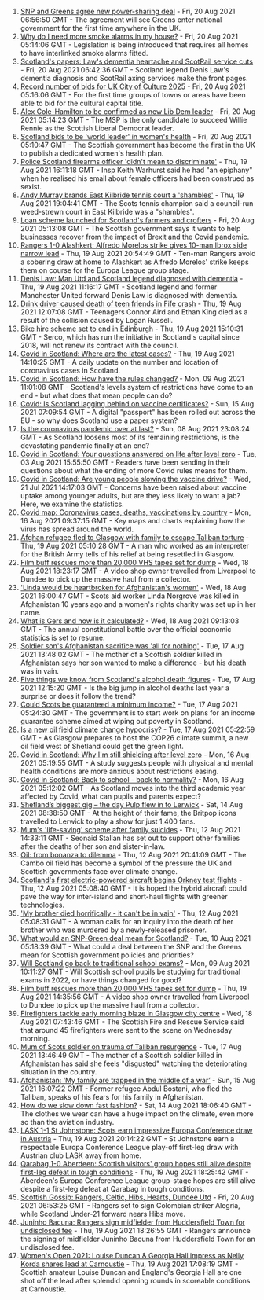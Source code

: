 1. [SNP and Greens agree new power-sharing deal](https://www.bbc.co.uk/news/uk-scotland-scotland-politics-58272209) - Fri, 20 Aug 2021 06:56:50 GMT - The agreement will see Greens enter national government for the first time anywhere in the UK.
2. [Why do I need more smoke alarms in my house?](https://www.bbc.co.uk/news/uk-scotland-58268855) - Fri, 20 Aug 2021 05:14:06 GMT - Legislation is being introduced that requires all homes to have interlinked smoke alarms fitted.
3. [Scotland's papers: Law's dementia heartache and ScotRail service cuts](https://www.bbc.co.uk/news/uk-scotland-58278309) - Fri, 20 Aug 2021 06:42:36 GMT - Scotland legend Denis Law's dementia diagnosis and ScotRail axing services make the front pages.
4. [Record number of bids for UK City of Culture 2025](https://www.bbc.co.uk/news/uk-england-58272630) - Fri, 20 Aug 2021 05:16:06 GMT - For the first time groups of towns or areas have been able to bid for the cultural capital title.
5. [Alex Cole-Hamilton to be confirmed as new Lib Dem leader](https://www.bbc.co.uk/news/uk-scotland-scotland-politics-58269259) - Fri, 20 Aug 2021 05:14:23 GMT - The MSP is the only candidate to succeed Willie Rennie as the Scottish Liberal Democrat leader.
6. [Scotland bids to be 'world leader' in women's health](https://www.bbc.co.uk/news/uk-scotland-58272191) - Fri, 20 Aug 2021 05:10:47 GMT - The Scottish government has become the first in the UK to publish a dedicated women's health plan.
7. [Police Scotland firearms officer 'didn't mean to discriminate'](https://www.bbc.co.uk/news/uk-scotland-58248645) - Thu, 19 Aug 2021 16:11:18 GMT - Insp Keith Warhurst said he had "an epiphany" when he realised his email about female officers had been construed as sexist.
8. [Andy Murray brands East Kilbride tennis court a 'shambles'](https://www.bbc.co.uk/news/uk-scotland-glasgow-west-58275264) - Thu, 19 Aug 2021 19:04:41 GMT - The Scots tennis champion said a council-run weed-strewn court in East Kilbride was a "shambles".
9. [Loan scheme launched for Scotland's farmers and crofters](https://www.bbc.co.uk/news/uk-scotland-scotland-business-58274235) - Fri, 20 Aug 2021 05:13:08 GMT - The Scottish government says it wants to help businesses recover from the impact of Brexit and the Covid pandemic.
10. [Rangers 1-0 Alashkert: Alfredo Morelos strike gives 10-man Ibrox side narrow lead](https://www.bbc.co.uk/sport/football/58215309) - Thu, 19 Aug 2021 20:54:49 GMT - Ten-man Rangers avoid a sobering draw at home to Alashkert as Alfredo Morelos' strike keeps them on course for the Europa League group stage.
11. [Denis Law: Man Utd and Scotland legend diagnosed with dementia](https://www.bbc.co.uk/sport/football/58268041) - Thu, 19 Aug 2021 11:16:17 GMT - Scotland legend and former Manchester United forward Denis Law is diagnosed with dementia.
12. [Drink driver caused death of teen friends in Fife crash](https://www.bbc.co.uk/news/uk-scotland-58269830) - Thu, 19 Aug 2021 12:07:08 GMT - Teenagers Connor Aird and Ethan King died as a result of the collision caused by Logan Russell.
13. [Bike hire scheme set to end in Edinburgh](https://www.bbc.co.uk/news/uk-scotland-edinburgh-east-fife-58272187) - Thu, 19 Aug 2021 15:10:31 GMT - Serco, which has run the initiative in Scotland's capital since 2018, will not renew its contract with the council.
14. [Covid in Scotland: Where are the latest cases?](https://www.bbc.co.uk/news/uk-scotland-53511877) - Thu, 19 Aug 2021 14:10:25 GMT - A daily update on the number and location of coronavirus cases in Scotland.
15. [Covid in Scotland: How have the rules changed?](https://www.bbc.co.uk/news/uk-scotland-53166816) - Mon, 09 Aug 2021 11:01:08 GMT - Scotland's levels system of restrictions have come to an end - but what does that mean people can do?
16. [Covid: Is Scotland lagging behind on vaccine certificates?](https://www.bbc.co.uk/news/uk-scotland-57519070) - Sun, 15 Aug 2021 07:09:54 GMT - A digital "passport" has been rolled out across the EU - so why does Scotland use a paper system?
17. [Is the coronavirus pandemic over at last?](https://www.bbc.co.uk/news/uk-scotland-58112939) - Sun, 08 Aug 2021 23:08:24 GMT - As Scotland loosens most of its remaining restrictions, is the devastating pandemic finally at an end?
18. [Covid in Scotland: Your questions answered on life after level zero](https://www.bbc.co.uk/news/uk-scotland-58071989) - Tue, 03 Aug 2021 15:55:50 GMT - Readers have been sending in their questions about what the ending of more Covid rules means for them.
19. [Covid in Scotland: Are young people slowing the vaccine drive?](https://www.bbc.co.uk/news/uk-scotland-57915106) - Wed, 21 Jul 2021 14:17:03 GMT - Concerns have been raised about vaccine uptake among younger adults, but are they less likely to want a jab? Here, we examine the statistics.
20. [Covid map: Coronavirus cases, deaths, vaccinations by country](https://www.bbc.co.uk/news/world-51235105) - Mon, 16 Aug 2021 09:37:15 GMT - Key maps and charts explaining how the virus has spread around the world.
21. [Afghan refugee fled to Glasgow with family to escape Taliban torture](https://www.bbc.co.uk/news/uk-scotland-58256884) - Thu, 19 Aug 2021 05:10:28 GMT - A man who worked as an interpreter for the British Army tells of his relief at being resettled in Glasgow.
22. [Film buff rescues more than 20,000 VHS tapes set for dump](https://www.bbc.co.uk/news/uk-scotland-tayside-central-58261702) - Wed, 18 Aug 2021 18:23:17 GMT - A video shop owner travelled from Liverpool to Dundee to pick up the massive haul from a collector.
23. ['Linda would be heartbroken for Afghanistan's women'](https://www.bbc.co.uk/news/uk-scotland-highlands-islands-58256706) - Wed, 18 Aug 2021 16:00:47 GMT - Scots aid worker Linda Norgrove was killed in Afghanistan 10 years ago and a women's rights charity was set up in her name.
24. [What is Gers and how is it calculated?](https://www.bbc.co.uk/news/uk-scotland-45271076) - Wed, 18 Aug 2021 09:13:03 GMT - The annual constitutional battle over the official economic statistics is set to resume.
25. [Soldier son's Afghanistan sacrifice was 'all for nothing'](https://www.bbc.co.uk/news/uk-scotland-north-east-orkney-shetland-58241459) - Tue, 17 Aug 2021 13:48:02 GMT - The mother of a Scottish soldier killed in Afghanistan says her son wanted to make a difference - but his death was in vain.
26. [Five things we know from Scotland's alcohol death figures](https://www.bbc.co.uk/news/uk-scotland-58243861) - Tue, 17 Aug 2021 12:15:20 GMT - Is the big jump in alcohol deaths last year a surprise or does it follow the trend?
27. [Could Scots be guaranteed a minimum income?](https://www.bbc.co.uk/news/uk-scotland-scotland-politics-58230375) - Tue, 17 Aug 2021 05:24:30 GMT - The government is to start work on plans for an income guarantee scheme aimed at wiping out poverty in Scotland.
28. [Is a new oil field climate change hypocrisy?](https://www.bbc.co.uk/news/uk-scotland-57762927) - Tue, 17 Aug 2021 05:22:59 GMT - As Glasgow prepares to host the COP26 climate summit, a new oil field west of Shetland could get the green light.
29. [Covid in Scotland: Why I'm still shielding after level zero](https://www.bbc.co.uk/news/uk-scotland-highlands-islands-58223749) - Mon, 16 Aug 2021 05:19:55 GMT - A study suggests people with physical and mental health conditions are more anxious about restrictions easing.
30. [Covid in Scotland: Back to school - back to normality?](https://www.bbc.co.uk/news/uk-scotland-58214870) - Mon, 16 Aug 2021 05:12:02 GMT - As Scotland moves into the third academic year affected by Covid, what can pupils and parents expect?
31. [Shetland’s biggest gig – the day Pulp flew in to Lerwick](https://www.bbc.co.uk/news/uk-scotland-north-east-orkney-shetland-57599869) - Sat, 14 Aug 2021 08:38:50 GMT - At the height of their fame, the Britpop icons travelled to Lerwick to play a show for just 1,400 fans.
32. [Mum's 'life-saving' scheme after family suicides](https://www.bbc.co.uk/news/uk-scotland-58185754) - Thu, 12 Aug 2021 14:33:11 GMT - Seonaid Stallan has set out to support other families after the deaths of her son and sister-in-law.
33. [Oil: from bonanza to dilemma](https://www.bbc.co.uk/news/uk-scotland-scotland-business-58195442) - Thu, 12 Aug 2021 20:41:09 GMT - The Cambo oil field has become a symbol of the pressure the UK and Scottish governments face over climate change.
34. [Scotland's first electric-powered aircraft begins Orkney test flights](https://www.bbc.co.uk/news/uk-scotland-north-east-orkney-shetland-58177865) - Thu, 12 Aug 2021 05:08:40 GMT - It is hoped the hybrid aircraft could pave the way for inter-island and short-haul flights with greener technologies.
35. ['My brother died horrifically - it can't be in vain'](https://www.bbc.co.uk/news/uk-scotland-north-east-orkney-shetland-58177868) - Thu, 12 Aug 2021 05:08:31 GMT - A woman calls for an inquiry into the death of her brother who was murdered by a newly-released prisoner.
36. [What would an SNP-Green deal mean for Scotland?](https://www.bbc.co.uk/news/uk-scotland-scotland-politics-58143753) - Tue, 10 Aug 2021 05:18:39 GMT - What could a deal between the SNP and the Greens mean for Scottish government policies and priorities?
37. [Will Scotland go back to traditional school exams?](https://www.bbc.co.uk/news/uk-scotland-58139111) - Mon, 09 Aug 2021 10:11:27 GMT - Will Scottish school pupils be studying for traditional exams in 2022, or have things changed for good?
38. [Film buff rescues more than 20,000 VHS tapes set for dump](https://www.bbc.co.uk/news/uk-scotland-tayside-central-58273051) - Thu, 19 Aug 2021 14:35:56 GMT - A video shop owner travelled from Liverpool to Dundee to pick up the massive haul from a collector.
39. [Firefighters tackle early morning blaze in Glasgow city centre](https://www.bbc.co.uk/news/uk-scotland-58255126) - Wed, 18 Aug 2021 07:43:46 GMT - The Scottish Fire and Rescue Service said that around 45 firefighters were sent to the scene on Wednesday morning.
40. [Mum of Scots soldier on trauma of Taliban resurgence](https://www.bbc.co.uk/news/uk-scotland-58247951) - Tue, 17 Aug 2021 13:46:49 GMT - The mother of a Scottish soldier killed in Afghanistan has said she feels "disgusted" watching the deteriorating situation in the country.
41. [Afghanistan: ‘My family are trapped in the middle of a war’](https://www.bbc.co.uk/news/uk-scotland-58224887) - Sun, 15 Aug 2021 16:07:22 GMT - Former refugee Abdul Bostani, who fled the Taliban, speaks of his fears for his family in Afghanistan.
42. [How do we slow down fast fashion?](https://www.bbc.co.uk/news/uk-scotland-58216479) - Sat, 14 Aug 2021 18:06:40 GMT - The clothes we wear can have a huge impact on the climate, even more so than the aviation industry.
43. [LASK 1-1 St Johnstone: Scots earn impressive Europa Conference draw in Austria](https://www.bbc.co.uk/sport/football/58215343) - Thu, 19 Aug 2021 20:14:22 GMT - St Johnstone earn a respectable Europa Conference League play-off first-leg draw with Austrian club LASK away from home.
44. [Qarabag 1-0 Aberdeen: Scottish visitors' group hopes still alive despite first-leg defeat in tough conditions](https://www.bbc.co.uk/sport/football/58215336) - Thu, 19 Aug 2021 18:25:42 GMT - Aberdeen's Europa Conference League group-stage hopes are still alive despite a first-leg defeat at Qarabag in tough conditions.
45. [Scottish Gossip: Rangers, Celtic, Hibs, Hearts, Dundee Utd](https://www.bbc.co.uk/sport/football/58278832) - Fri, 20 Aug 2021 06:53:25 GMT - Rangers set to sign Colombian striker Alegria, while Scotland Under-21 forward nears Hibs move.
46. [Juninho Bacuna: Rangers sign midfielder from Huddersfield Town for undisclosed fee](https://www.bbc.co.uk/sport/football/58275880) - Thu, 19 Aug 2021 18:26:55 GMT - Rangers announce the signing of midfielder Juninho Bacuna from Huddersfield Town for an undisclosed fee.
47. [Women's Open 2021: Louise Duncan & Georgia Hall impress as Nelly Korda shares lead at Carnoustie](https://www.bbc.co.uk/sport/golf/58274174) - Thu, 19 Aug 2021 17:08:19 GMT - Scottish amateur Louise Duncan and England's Georgia Hall are one shot off the lead after splendid opening rounds in scoreable conditions at Carnoustie.
